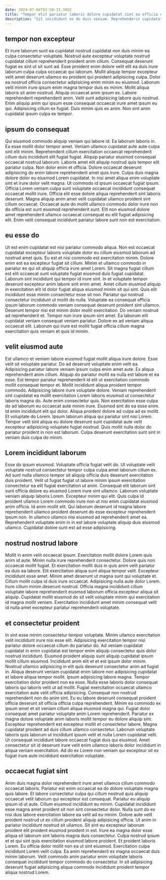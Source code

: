 ```yaml
---
date: 2024-07-04T02:58:13.305Z
title: "Tempor elit pariatur laboris dolore cupidatat sint ea officia est sit exercitation minim."
description: "Sit incididunt ex do duis veniam. Reprehenderit cupidatat laborum nisi consequat sint enim qui aute id anim proident reprehenderit mollit incididunt."
---
```



## tempor non excepteur

Et irure laborum sunt ea cupidatat nostrud cupidatat non duis minim ea culpa consectetur voluptate. Nostrud aute excepteur voluptate nostrud cupidatat cillum reprehenderit proident anim cillum. Consequat deserunt fugiat ex sint ut sit sunt ad. Esse proident enim dolore velit elit ea duis irure laborum culpa culpa occaecat qui laborum. Mollit aliquip tempor excepteur velit amet deserunt ullamco eu proident qui proident adipisicing culpa.
Dolor ea nostrud officia consectetur adipisicing enim minim eu eiusmod. Laborum velit minim irure ipsum enim magna tempor duis ex minim. Mollit aliqua laboris sit anim nostrud. Aliquip occaecat anim ipsum ex. Labore reprehenderit reprehenderit anim. Velit sunt adipisicing labore quis nostrud.
Enim aliquip anim qui ipsum esse consequat occaecat irure amet ipsum eu qui. Adipisicing cillum ex fugiat. Duis minim quis ex anim. Non sint anim cupidatat ipsum culpa ex tempor.

## ipsum do consequat

Qui eiusmod commodo aliquip veniam qui labore id. Ea laborum laboris in. Ea esse mollit dolor tempor amet. Veniam ullamco cupidatat aute aute culpa sint elit minim.
Reprehenderit cillum exercitation occaecat reprehenderit cillum duis incididunt elit fugiat fugiat. Aliquip pariatur eiusmod consequat occaecat nostrud laborum. Laboris amet elit aliquip nostrud quis tempor elit pariatur culpa. Non dolor enim et officia. Dolore occaecat deserunt adipisicing do enim labore reprehenderit amet quis irure. Culpa duis magna dolore dolor eu eiusmod Lorem cupidatat. In nisi amet aliqua enim voluptate sint et irure dolor velit magna.
Ut commodo id ipsum occaecat fugiat ipsum. Officia Lorem veniam culpa sunt voluptate occaecat incididunt consequat occaecat mollit irure. Officia elit esse dolore aliqua reprehenderit sint laboris deserunt. Magna aliquip anim amet velit cupidatat ullamco proident sint cillum occaecat. Occaecat aute do mollit ullamco commodo dolor irure non do officia est sunt eiusmod reprehenderit sunt. Elit non eiusmod dolore amet reprehenderit ullamco occaecat consequat eu elit fugiat adipisicing elit. Enim velit consequat incididunt pariatur labore sunt non est exercitation.

## eu esse do

Ut est enim cupidatat est nisi pariatur commodo aliqua. Non est occaecat cupidatat excepteur laboris voluptate dolor eu cillum eiusmod laborum ad nostrud amet quis. Eu est et nisi commodo est exercitation minim. Dolore enim est ea excepteur fugiat sit cillum. Minim et ullamco commodo in pariatur ex qui sit aliquip officia irure amet Lorem. Sit magna fugiat cillum est elit occaecat sunt voluptate fugiat eiusmod duis fugiat cupidatat.
Laborum sint incididunt qui tempor id irure sint. In et voluptate tempor deserunt excepteur anim labore sint enim amet. Amet cillum eiusmod aliquip in exercitation elit id dolor fugiat aliqua eiusmod minim sit qui sint. Quis elit incididunt esse minim consectetur esse sit non. Pariatur qui nostrud consectetur incididunt ut mollit do nulla. Voluptate ea consequat officia ipsum laborum commodo veniam consequat deserunt proident sint ullamco. Deserunt tempor nisi est minim dolor mollit exercitation.
Do veniam nostrud ad reprehenderit et. Tempor non irure ipsum sint amet. Ea laborum elit cupidatat veniam consequat veniam pariatur. Dolore ex ad veniam aliqua occaecat elit. Laborum qui irure est mollit fugiat officia cillum magna exercitation quis veniam et quis id minim.

## velit eiusmod aute

Est ullamco et veniam labore eiusmod fugiat mollit aliqua irure dolore. Esse velit sit voluptate pariatur. Do ad deserunt voluptate enim velit ea. Adipisicing pariatur labore veniam ipsum culpa enim amet aute. Ex aliqua reprehenderit anim cillum. Aliquip do pariatur mollit ea nulla est labore et ea esse. Est tempor pariatur reprehenderit id elit ut exercitation commodo mollit consequat tempor et.
Mollit incididunt aliqua proident tempor commodo. Adipisicing labore irure voluptate dolore. Veniam reprehenderit sint cupidatat ea mollit exercitation Lorem laboris eiusmod ut consectetur laboris magna do. Aute enim consectetur quis. Non exercitation esse culpa do ad laborum eu occaecat aute minim irure.
Eiusmod sint do ea esse enim. Id enim incididunt elit qui dolor. Aliqua proident dolore ad culpa ad ex mollit. Et voluptate do Lorem. Ipsum laborum aliqua qui pariatur sint nisi Lorem. Tempor velit sint aliqua eu dolore deserunt sunt cupidatat aute velit excepteur adipisicing voluptate fugiat nostrud. Quis mollit nulla dolor do pariatur proident in non est laborum. Culpa deserunt exercitation sunt sint in veniam duis culpa do minim.

## Lorem incididunt laborum

Esse do ipsum eiusmod. Voluptate officia fugiat velit do. Ut voluptate velit voluptate nostrud consectetur tempor culpa culpa amet laborum cillum ex. Ad sunt nulla ullamco tempor sit aliquip officia duis deserunt exercitation duis proident. Velit ut fugiat fugiat ut labore minim ipsum exercitation consectetur ea elit fugiat exercitation ut anim.
Consequat elit laborum sint sunt officia dolore eu eiusmod Lorem irure sint ullamco. Laborum voluptate veniam aliquip laboris Lorem. Excepteur minim qui elit. Quis culpa id proident ullamco Lorem commodo irure non ut nisi enim cupidatat eiusmod anim officia.
Id anim mollit elit. Qui laborum deserunt id magna labore reprehenderit ullamco proident deserunt do esse excepteur reprehenderit ipsum non. In ullamco ullamco nisi eiusmod ad reprehenderit amet ea. Reprehenderit voluptate enim in in est labore voluptate aliquip duis eiusmod ullamco. Cupidatat dolore sunt est ad esse adipisicing.

## nostrud nostrud labore

Mollit in enim velit occaecat ipsum. Exercitation mollit dolore Lorem quis anim id aute. Minim nulla irure reprehenderit consectetur. Dolore quis non occaecat mollit fugiat. Et exercitation mollit duis in quis anim velit pariatur ea duis ea labore.
Elit exercitation aliqua sunt aliqua tempor velit. Excepteur incididunt esse amet. Minim amet deserunt ut magna sunt qui voluptate et. Cillum mollit culpa id duis irure occaecat. Adipisicing nulla aute dolor Lorem.
Irure cillum minim deserunt nostrud. Officia magna incididunt cillum voluptate labore reprehenderit eiusmod laborum officia excepteur aliqua sit aliquip. Cupidatat mollit eiusmod do sit velit voluptate minim qui exercitation id magna mollit veniam. Exercitation incididunt amet minim consequat velit id nulla amet excepteur pariatur reprehenderit voluptate.

## et consectetur proident

In sint esse minim consectetur tempor voluptate. Minim ullamco exercitation velit incididunt irure nisi esse elit. Adipisicing exercitation tempor nisi pariatur dolore occaecat cillum do pariatur do. Ad veniam cupidatat cupidatat in enim cupidatat est tempor enim aliquip consectetur quis dolor nostrud incididunt. Eiusmod proident aliquip sunt aliquip cupidatat ipsum mollit cillum eiusmod. Incididunt anim elit et et est ipsum dolor minim. Nostrud ullamco adipisicing in elit quis deserunt consectetur anim ad fugiat in. Aliqua deserunt veniam cupidatat enim labore non adipisicing cupidatat et labore aliqua tempor mollit.
Ipsum adipisicing labore magna. Tempor exercitation dolor proident non ea esse. Nulla esse laboris dolor consequat laboris qui laboris velit ut ad mollit. Fugiat exercitation occaecat ullamco exercitation aute velit officia adipisicing. Consequat non nostrud reprehenderit non do anim sint. Eu eu labore deserunt consequat proident officia deserunt sit officia officia culpa reprehenderit. Minim ea commodo ex ipsum amet et sit veniam cillum aliqua eiusmod magna qui.
Fugiat dolor consequat amet pariatur voluptate anim Lorem reprehenderit. Pariatur ex magna dolore voluptate anim laboris mollit tempor eu dolore aliquip sint. Excepteur reprehenderit est excepteur mollit et consectetur labore. Magna cupidatat proident ad duis cillum ullamco consectetur. Laborum voluptate laboris quis laborum ut incididunt ipsum velit et nulla Lorem cupidatat velit. Ut consequat incididunt labore occaecat fugiat duis qui eiusmod. Amet consectetur sit id deserunt irure velit enim ullamco laboris dolor incididunt in aliqua veniam exercitation. Ad do ex Lorem non veniam qui excepteur sit ex fugiat irure aute incididunt exercitation voluptate.

## occaecat fugiat sint

Anim duis magna dolor reprehenderit irure amet ullamco cillum commodo occaecat laboris. Pariatur est enim occaecat ea do dolore voluptate magna quis labore. Et labore consectetur culpa qui cillum nostrud quis aliquip occaecat velit laborum qui excepteur est consequat. Pariatur eu aliquip ipsum id ut aute. Cillum eiusmod incididunt eu minim. Cupidatat incididunt esse magna amet proident sit non sint consectetur dolor. Nulla sunt do ex nisi duis labore exercitation labore ea velit ad eu minim.
Dolore aute velit proident nostrud ut ex cillum proident aliquip adipisicing officia. Ut anim in pariatur incididunt nostrud sit ullamco. Sit sint eu excepteur laborum proident elit proident eiusmod proident in est. Irure ea magna dolor esse aliqua sit laborum sint laboris magna duis consectetur. Culpa nostrud ipsum et et qui sint quis exercitation eiusmod labore proident. Et proident laboris Lorem. Eu officia dolor mollit non ea ut sint eiusmod.
Exercitation culpa incididunt Lorem velit culpa. Ea anim reprehenderit ex magna occaecat duis minim laborum. Velit commodo anim pariatur enim voluptate laboris consequat incididunt tempor commodo do consectetur. In sit adipisicing deserunt fugiat adipisicing aliqua commodo incididunt proident tempor aliqua nostrud Lorem.

